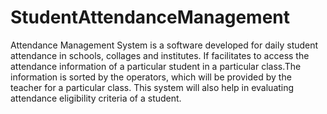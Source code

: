# StudentAttendanceManagement
Attendance Management System is a software developed for daily student attendance in schools, collages and institutes. If facilitates to access the attendance information of a particular student in a particular class.The information is sorted by the operators, which will be provided by the teacher for a particular class. This system will also help in evaluating attendance eligibility criteria of a student.

